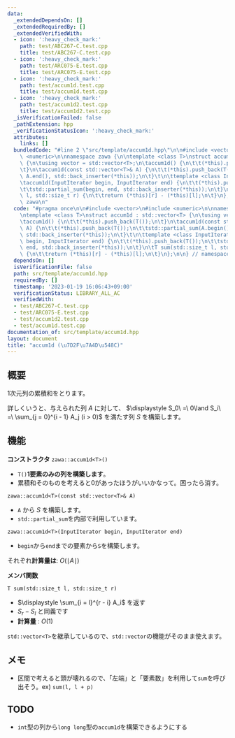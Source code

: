 ```yaml
---
data:
  _extendedDependsOn: []
  _extendedRequiredBy: []
  _extendedVerifiedWith:
  - icon: ':heavy_check_mark:'
    path: test/ABC267-C.test.cpp
    title: test/ABC267-C.test.cpp
  - icon: ':heavy_check_mark:'
    path: test/ARC075-E.test.cpp
    title: test/ARC075-E.test.cpp
  - icon: ':heavy_check_mark:'
    path: test/accum1d.test.cpp
    title: test/accum1d.test.cpp
  - icon: ':heavy_check_mark:'
    path: test/accum1d2.test.cpp
    title: test/accum1d2.test.cpp
  _isVerificationFailed: false
  _pathExtension: hpp
  _verificationStatusIcon: ':heavy_check_mark:'
  attributes:
    links: []
  bundledCode: "#line 2 \"src/template/accum1d.hpp\"\n\n#include <vector>\n#include\
    \ <numeric>\n\nnamespace zawa {\n\ntemplate <class T>\nstruct accum1d : std::vector<T>\
    \ {\n\tusing vector = std::vector<T>;\n\taccum1d() {\n\t\t(*this).push_back(T());\n\
    \t}\n\taccum1d(const std::vector<T>& A) {\n\t\t(*this).push_back(T());\n\t\tstd::partial_sum(A.begin(),\
    \ A.end(), std::back_inserter(*this));\n\t}\t\n\ttemplate <class InputIterator>\n\
    \taccum1d(InputIterator begin, InputIterator end) {\n\t\t(*this).push_back(T());\n\
    \t\tstd::partial_sum(begin, end, std::back_inserter(*this));\n\t}\n\tT sum(std::size_t\
    \ l, std::size_t r) {\n\t\treturn (*this)[r] - (*this)[l];\n\t}\n};\n\n} // namespace\
    \ zawa\n"
  code: "#pragma once\n\n#include <vector>\n#include <numeric>\n\nnamespace zawa {\n\
    \ntemplate <class T>\nstruct accum1d : std::vector<T> {\n\tusing vector = std::vector<T>;\n\
    \taccum1d() {\n\t\t(*this).push_back(T());\n\t}\n\taccum1d(const std::vector<T>&\
    \ A) {\n\t\t(*this).push_back(T());\n\t\tstd::partial_sum(A.begin(), A.end(),\
    \ std::back_inserter(*this));\n\t}\t\n\ttemplate <class InputIterator>\n\taccum1d(InputIterator\
    \ begin, InputIterator end) {\n\t\t(*this).push_back(T());\n\t\tstd::partial_sum(begin,\
    \ end, std::back_inserter(*this));\n\t}\n\tT sum(std::size_t l, std::size_t r)\
    \ {\n\t\treturn (*this)[r] - (*this)[l];\n\t}\n};\n\n} // namespace zawa\n"
  dependsOn: []
  isVerificationFile: false
  path: src/template/accum1d.hpp
  requiredBy: []
  timestamp: '2023-01-19 16:06:43+09:00'
  verificationStatus: LIBRARY_ALL_AC
  verifiedWith:
  - test/ABC267-C.test.cpp
  - test/ARC075-E.test.cpp
  - test/accum1d2.test.cpp
  - test/accum1d.test.cpp
documentation_of: src/template/accum1d.hpp
layout: document
title: "accum1d (\u7D2F\u7A4D\u548C)"
---
```


## 概要

1次元列の累積和をとります。

詳しくいうと、与えられた列 $A$ に対して、 $\displaystyle S_0\ =\ 0\land S_i\ =\ \sum_{j = 0}^{i - 1} A_j (i > 0)$ を満たす列 $S$ を構築します。

## 機能

**コンストラクタ**
`zawa::accum1d<T>()`
- `T()`**1要素のみの列を構築します**。
- 累積和そのものを考えると0があったほうがいいかなって。困ったら消す。

`zawa::accum1d<T>(const std::vector<T>& A)`
- `A` から $S$ を構築します。
- `std::partial_sum`を内部で利用しています。

`zawa::accum1d<T>(InputIterator begin, InputIterator end)`
- `begin`から`end`までの要素から`S`を構築します。

それぞれ**計算量は**: $O(\mid A\mid)$

**メンバ関数**

`T sum(std::size_t l, std::size_t r)`
- $\displaystyle \sum_{i = l}^{r - i} A_i$ を返す
- $S_r - S_l$ と同義です
- **計算量** : $O(1)$

`std::vector<T>`を継承しているので、`std::vector`の機能がそのまま使えます。

## メモ
- 区間で考えると頭が壊れるので、「左端」と「要素数」を利用して`sum`を呼び出そう。ex) `sum(l, l + p)`

## TODO

- `int`型の列から`long long`型の`accum1d`を構築できるようにする
